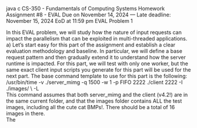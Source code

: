 java c
CS-350 - Fundamentals of Computing Systems
Homework Assignment #8 - EVAL
Due on November 14, 2024 — Late deadline: November 15, 2024 EoD at 11:59 pm
EVAL Problem 1


In this EVAL problem, we will study how the nature of input requests can impact the parallelism that can be exploited in multi-threaded applications.
a) Let’s start easy for this part of the assignment and establish a clear evaluation methodology and baseline. In particular, we will define a base request pattern and then gradually extend it to understand how the server runtime is impacted. For this part, we will test with only one worker, but the same exact client input scripts you generate for this part will be used for the next part.
The base command template to use for this part is the following:
/usr/bin/time -v ./server_mimg -q 1500 -w 1 -p FIFO 2222  ./client 2222 -I ./images/ \ -L <br>This command assumes that both server_mimg and the client (v4.2!) are in the same current folder, and that the images folder contains ALL the test images, including all the cute cat BMPs!. There should be a total of 16 images in there.<br>The <SCRIPT> will be comprised of three parts: (1) Intro, (2) Mid, (3) Outro. Intro and Outro will not change, but we will progressively enxted the Mid section of the script. Be careful about not omitting the comma “,”at the end of these pieces when concatenating Intro, Mid, and Outro.<br>(1) Intro (register 10 images):<br>0:R:1:6,0:R:1:7,0:R:1:8,0:R:1:9,0:R:1:10,0:R:1:11,0:R:1:12,0:R:1:13,0:R:1:14,0.5:R:1:15,<br>(2) Mid (repeating pattern):<br>0:r:1:0,0:b:1:0,0:s:1:0,0:v:1:0,0:h:1:0,0:r:1:0,0:b:1:0,0:s:1:0,0:v:1:0,0:h:1:0,\<br>0:r:1:1,0:b:1:1,0:s:1:1,0:v:1:1,0:h:1:1,0:r:1:1,0:b:1:1,0:s:1:1,0:v:1:1,0:h:1:1,\<br>0:r:1:2,0:b:1:2,0:s:1:2,0:v:1:2,0:h:1:2,0:r:1:2,0:b:1:2,0:s:1:2,0:v:1:2,0:h:1:2,\<br>0:r:1:3,0:b:1:3,0:s:1:3,0:v:1:3,0:h:1:3,0:r:1:3,0:b:1:3,0:s:1:3,0:v:1:3,0:h:1:3,\<br>0:r:1:4,0:b:1:4,0:s:1:4,0:v:1:4,0:h:1:4,0:r:1:4,0:b:1:4,0:s:1:4,0:v:1:4,0:h:1:4,\<br>0:r:1:5,0:b:1:5,0:s:1:5,0:v:1:5,0:h:1:5,0:r:1:5,0:b:1:5,0:s:1:5,0:v:1:5,0:h:1:5,\<br>0:r:1:6,0:b:1:6,0:s:1:6,0:v:1:6,0:h:1:6,0:r:1:6,0:b:1:6,0:s:1:6,0:v:1:6,0:h:1:6,\<br>0:r:1:7,0:b:1:7,0:s:1:7,0:v:1:7,0:h:1:7,0:r:1:7,0:b:1:7,0:s:1:7,0:v:1:7,0:h:1:7,\<br>0:r:1:8,0:b:1:8,0:s:1:8,0:v:1:8,0:h:1:8,0:r:1:8,0:b:1:8,0:s:1:8,0:v:1:8,0:h:1:8,\<br>0:r:1:9,0:b:1:9,0:s:1:9,0:v:1:9,0:h:1:9,0:r:1:9,0:b:1:9,0:s:1:9,0:v:1:9,0:h:1:9,<br>(3) Outro (retrieve 10 images):<br>0:T:1:0,0:T:1:1,0:T:1:2,0:T:1:3,0:T:1:4,0:T:1:5,0:T:1:6,0:T:1:7,0:T:1:8,0:R:1:9<br>For the first run, concatenate Intro, Mid, and Outro with no spaces between them. For the second run, concatenate Intro, 2× Mid, and Outro. For the third run, concatenate Intro, 3× Mid, and Outro. And so on, up to a total of 10 runs. The last run will have a script. comprised of Intro, 10× Mid, and Outro.<br>Now, plot the total runtime of each run on the y-axis and the number of times the Mid section was repeated (aka the run number) on the x-axis. You can measure the total server runtime by either adding an extra clock_gettime(...) call at the beginng/end of your handle connection function, or by looking at the wall-clock time reported by the time utility.<br><br><br>b) For this part, repeat the same commands for the 10 runs above, but only change the number of workers passed to the server. Use -w 10 instead of -w 1.<br>Produce the same plot as in Part 1, and compare the new line with the performance you measured in Part 1. Comment on the speedup that you observe thanks to the multi-threading that was introduced. Is it more or less than what you expected?<br>c) For this part, we will run an experiment very similar to Part 2. In particular, we will still use -w 10 but we will change how the Mid section is constructed. The new Mid section will be:<br>(2) Mid (repeating pattern):<br>0:r:1:0,0:r:1:1,0:r:1:2,0:r:1:3,0:r:1:4,0:r:1:5,0:r:1:6,0:r:1:7,0:r:1:8,0:r:1:9,\<br>0:b:1:0,0:b:1:1,0:b:1:2,0:b:1:3,0:b:1:4,0:b:1:5,0:b:1:6,0:b:1:7,0:b:1:8,0:b:1:9,\<br>0:s:1:0,0:s:1:1,0:s:1:2,0:s:1:3,0:s:1:4,0:s:1:5,0:s:1:6,0:s:1:7,0:s:1:8,0:s:1:9,\<br>0:v:1:0,0:v:1:1,0:v:1:2,0:v:1:3,0:v:1:4,0:v:1:5,0:v:1:6,0:v:1:7,0:v:1:8,0:v:1:9,\<br>0:h:1:0,0:h:1:1,0:h:1:2,0:h:1:3,0:h:1:4,0:h:1:5,0:h:1:6,0:h:1:7,0:h:1:8,0:h:1:9,\<br>0:r:1:0,0:r:1:1,0:r:1:2,0:r:1:3,0:r:1:4,0:r:1:5,0:r:1:6,0:r:1:7,0:r:1:8,0:r:1:9,\<br>0:b:1:0,0:b:1:1,0:b:1:2,0:b:1:3,0:b:1:4,0:b:1:5,0:b:1:6,0:b:1:7,0:b:1:8,0:b:1:9,\<br>0:s:1:0,0:s:1:1,0:s:1:2,0:s:1:3,0:s:1:4,0:s:1:5,0:s:1:6,0:s:1:7,0:s:1:8,0:s:1:9,\<br>0:v:1:0,0:v:1:1,0:v:1:2,0:v:1:3,0:v:1:4,0:v:1:5,0:v:1:6,0:v:1:7,0:v:1:8,0:v:1:9,\<br>0:h:1:0,0:h:1:1,0:h:1:2,0:h:1:3,0:h:1:4,0:h:1:5,0:h:1:6,0:h:1:7,0:h:1:8,0:h:1:9,<br>Other than that, construct the full commands just like in Part 1. Next, produce one last plot with the new performance trend across the 10 runs. This plot should have three lines: one for Part 1, one for Part 2, and one for the experiment in this part.<br>Notice that the hashes returned by the client at the end of each run on all the experiments so far *should* match. Thus, the same exact operations are being performed on the 10 images.<br>Compare now the runtime trend of the system in Part 2 vs. Part 3. What is the additional speedup? Where is the additional improvement coming from if we are performing the same 代 写CS-350 - Fundamentals of Computing Systems Homework Assignment #8 - EVALWeb
代做程序编程语言exact operations over the same images?<br>d) No more experiments here! But just a conceptual question. You see that both the experiments in Part 2 and 3 perform. the same exact operations on the images. Yet, the server exhibits different performance.<br>Is there a better strategy to schedule the requests in the queue that could allow the server to exhibit the same performance on both experiments? No need to overthink this. Provide an exact scheduler policy in your answer in a way that, ideally, a person reading your answer should be able to implement the policy you are describing.<br><br><br><br><br><br><br><br>This command assumes that both server_mimg and the client (v4.2!)  are in the same current folder, and that the images folder contains ALL the test images, including all the cute cat BMPs!. There should be a total of 16 images in there.The<br>(1) Intro (register 10 images):<br>0:R:1:6,0:R:1:7,0:R:1:8,0:R:1:9,0:R:1:10,0:R:1:11,0:R:1:12,0:R:1:13,0:R:1:14,0.5:R:1:15,<br>(2) Mid (repeating pattern):0:r:1:0,0:b:1:0,0:s:1:0,0:v:1:0,0:h:1:0,0:r:1:0,0:b:1:0,0:s:1:0,0:v:1:0,0:h:1:0,\ 0:r:1:1,0:b:1:1,0:s:1:1,0:v:1:1,0:h:1:1,0:r:1:1,0:b:1:1,0:s:1:1,0:v:1:1,0:h:1:1,\ 0:r:1:2,0:b:1:2,0:s:1:2,0:v:1:2,0:h:1:2,0:r:1:2,0:b:1:2,0:s:1:2,0:v:1:2,0:h:1:2,\ 0:r:1:3,0:b:1:3,0:s:1:3,0:v:1:3,0:h:1:3,0:r:1:3,0:b:1:3,0:s:1:3,0:v:1:3,0:h:1:3,\ 0:r:1:4,0:b:1:4,0:s:1:4,0:v:1:4,0:h:1:4,0:r:1:4,0:b:1:4,0:s:1:4,0:v:1:4,0:h:1:4,\ 0:r:1:5,0:b:1:5,0:s:1:5,0:v:1:5,0:h:1:5,0:r:1:5,0:b:1:5,0:s:1:5,0:v:1:5,0:h:1:5,\ 0:r:1:6,0:b:1:6,0:s:1:6,0:v:1:6,0:h:1:6,0:r:1:6,0:b:1:6,0:s:1:6,0:v:1:6,0:h:1:6,\ 0:r:1:7,0:b:1:7,0:s:1:7,0:v:1:7,0:h:1:7,0:r:1:7,0:b:1:7,0:s:1:7,0:v:1:7,0:h:1:7,\ 0:r:1:8,0:b:1:8,0:s:1:8,0:v:1:8,0:h:1:8,0:r:1:8,0:b:1:8,0:s:1:8,0:v:1:8,0:h:1:8,\ 0:r:1:9,0:b:1:9,0:s:1:9,0:v:1:9,0:h:1:9,0:r:1:9,0:b:1:9,0:s:1:9,0:v:1:9,0:h:1:9,<br>(3) Outro (retrieve 10 images):<br>0:T:1:0,0:T:1:1,0:T:1:2,0:T:1:3,0:T:1:4,0:T:1:5,0:T:1:6,0:T:1:7,0:T:1:8,0:R:1:9For the first run, concatenate Intro, Mid, and Outro with no spaces between them.  For the second run, concatenate Intro, 2 × Mid, and Outro.  For the third run, concatenate Intro, 3 × Mid, and Outro. And so on, up to a total of 10 runs. The last run will have a script. comprised of Intro, 10 × Mid, and Outro.Now, plot the total runtime of each run on the y-axis and the number of times the Mid section was repeated (aka the run number) on the x-axis.  You can measure the total server runtime by either adding an extra clock_gettime( . . .) call at the beginng/end of your handle connection function, or by looking at the wall-clock time reported by the time utility.<br><br><br>b)  For this part, repeat the same commands for the 10 runs above, but only change the number of workers passed to the server. Use -w  10 instead of -w  1.Produce the same plot as in Part 1, and compare the new line with the performance you measured in Part 1. Comment on the speedup that you observe thanks to the multi-threading that was introduced. Is it more or less than what you expected?<br>c)  For this part, we will run an experiment very similar to Part 2.  In particular, we will still use -w  10 but we will change how the Mid section is constructed. The new Mid section will be:<br>(2) Mid (repeating pattern):0:r:1:0,0:r:1:1,0:r:1:2,0:r:1:3,0:r:1:4,0:r:1:5,0:r:1:6,0:r:1:7,0:r:1:8,0:r:1:9,\ 0:b:1:0,0:b:1:1,0:b:1:2,0:b:1:3,0:b:1:4,0:b:1:5,0:b:1:6,0:b:1:7,0:b:1:8,0:b:1:9,\ 0:s:1:0,0:s:1:1,0:s:1:2,0:s:1:3,0:s:1:4,0:s:1:5,0:s:1:6,0:s:1:7,0:s:1:8,0:s:1:9,\ 0:v:1:0,0:v:1:1,0:v:1:2,0:v:1:3,0:v:1:4,0:v:1:5,0:v:1:6,0:v:1:7,0:v:1:8,0:v:1:9,\ 0:h:1:0,0:h:1:1,0:h:1:2,0:h:1:3,0:h:1:4,0:h:1:5,0:h:1:6,0:h:1:7,0:h:1:8,0:h:1:9,\ 0:r:1:0,0:r:1:1,0:r:1:2,0:r:1:3,0:r:1:4,0:r:1:5,0:r:1:6,0:r:1:7,0:r:1:8,0:r:1:9,\ 0:b:1:0,0:b:1:1,0:b:1:2,0:b:1:3,0:b:1:4,0:b:1:5,0:b:1:6,0:b:1:7,0:b:1:8,0:b:1:9,\ 0:s:1:0,0:s:1:1,0:s:1:2,0:s:1:3,0:s:1:4,0:s:1:5,0:s:1:6,0:s:1:7,0:s:1:8,0:s:1:9,\ 0:v:1:0,0:v:1:1,0:v:1:2,0:v:1:3,0:v:1:4,0:v:1:5,0:v:1:6,0:v:1:7,0:v:1:8,0:v:1:9,\ 0:h:1:0,0:h:1:1,0:h:1:2,0:h:1:3,0:h:1:4,0:h:1:5,0:h:1:6,0:h:1:7,0:h:1:8,0:h:1:9,Other than that, construct the full commands just like in Part 1.  Next, produce one last plot with the new performance trend across the 10 runs.  This plot should have three lines:  one for Part 1, one for Part 2, and one for the experiment in this part.<br>Notice that the hashes returned by the client at the end of each run on all the experiments so far *should* match. Thus, the same exact operations are being performed on the 10 images.Compare now the runtime trend of the system in Part 2 vs. Part 3. What is the additional speedup? Where is the additional improvement coming from if we are performing the same exact operations over the same images?<br>d)  No more experiments here!  But just a conceptual question.  You see that both the experiments in Part 2 and 3 perform. the same exact operations on the images.   Yet, the server exhibits different performance.Is there a better strategy to schedule the requests in the queue that could allow the server to exhibit the same performance on both experiments?  No need to overthink this.  Provide an exact  scheduler policy in your answer in a way that, ideally, a person reading your answer should be able to implement the policy you are describing.<br><br> &nbsp; &nbsp;&nbsp;&nbsp; &nbsp;&nbsp<br>加QQ：99515681  WX：codinghelp  Email: 99515681@qq.com
